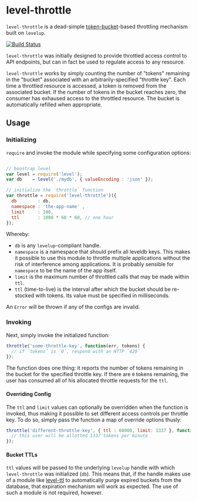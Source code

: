 level-throttle
==============

`level-throttle` is a dead-simple [token-bucket][]-based throttling mechanism
built on `levelup`.

[![Build Status](https://travis-ci.org/nowsecure/level-throttle.svg)](https://travis-ci.org/nowsecure/level-throttle)

`level-throttle` was initially designed to provide throttled access
control to API endpoints, but can in fact be used to regulate access to any
resource.

`level-throttle` works by simply counting the number of "tokens" remaining in
the "bucket" associated with an arbitrarily-specified "throttle key". Each time
a throttled resource is accessed, a token is removed from the associated
bucket. If the number of tokens in the bucket reaches zero, the consumer has
exhaused access to the throttled resource. The bucket is automatically refilled
when appropriate.

Usage
-----
### Initializing ###
`require` and invoke the module while specifying some configuration options:

```javascript

// boostrap level
var level = require('level');
var db    = level('./mydb', { valueEncoding : 'json' });

// initialize the `throttle` function
var throttle = require('level-throttle')({
  db        : db,
  namespace : 'the-app-name' ,
  limit     : 100,
  ttl       : 1000 * 60 * 60, // one hour
});
```

Whereby:

- `db` is any `levelup`-compliant handle.
- `namespace` is a namespace that should prefix all leveldb keys. This makes it
  possible to use this module to throttle multiple applications without the
  risk of interference among applications. It is probably sensible for
  `namespace` to be the name of the app itself.
- `limit` is the maximum number of throttled calls that may be made within
  `ttl`.
- `ttl` (time-to-live) is the interval after which the bucket should be
  re-stocked with tokens. Its value must be specified in milliseconds.

An `Error` will be thrown if any of the configs are invalid.

### Invoking ###
Next, simply invoke the initialized function:

```javascript
throttle('some-throttle-key', function(err, tokens) {
  // if `tokens` is `0`, respond with an HTTP `429`
});
```

The function does one thing: it reports the number of tokens remaining in the
bucket for the specified throttle key. If there are `0` tokens remaining, the
user has consumed all of his allocated throttle requests for the `ttl`.

#### Overriding Config ####
The `ttl` and `limit` values can optionally be overridden when the function is
invoked, thus making it possible to set different access controls per throttle
key. To do so, simply pass the function a map of override options thusly:

```javascript
throttle('different-throttle-key', { ttl : 60000, limit: 1337 }, function(err, tokens) {
  // this user will be allotted 1337 tokens per minute
});
```
#### Bucket TTLs ####
`ttl` values will be passed to the underlying `levelup` handle with which
`level-throttle` was initialized (`db`). This means that, if the handle makes
use of a module like [level-ttl][] to automatically purge expired buckets from
the database, that expiration mechanism will work as expected. The use of such
a module is not required, however.

[level-ttl]: https://www.npmjs.com/package/level-ttl
[token-bucket]: https://en.wikipedia.org/wiki/Token_bucket
